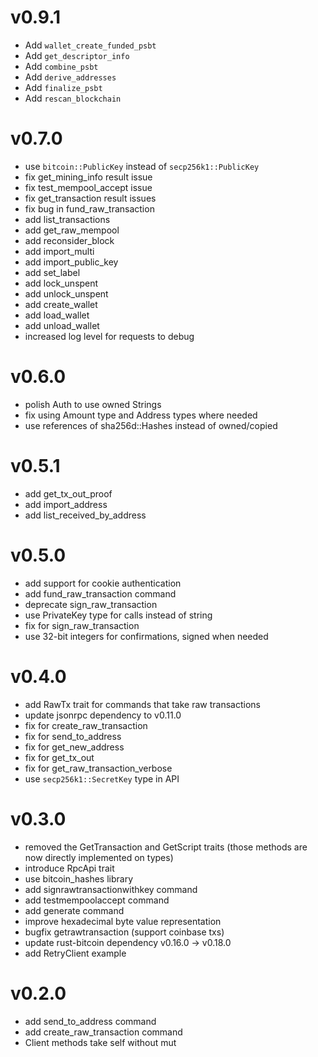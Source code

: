 
# v0.9.1

- Add `wallet_create_funded_psbt`
- Add `get_descriptor_info`
- Add `combine_psbt`
- Add `derive_addresses`
- Add `finalize_psbt`
- Add `rescan_blockchain`

# v0.7.0

- use `bitcoin::PublicKey` instead of `secp256k1::PublicKey`
- fix get_mining_info result issue
- fix test_mempool_accept issue
- fix get_transaction result issues
- fix bug in fund_raw_transaction
- add list_transactions
- add get_raw_mempool
- add reconsider_block
- add import_multi
- add import_public_key
- add set_label
- add lock_unspent
- add unlock_unspent
- add create_wallet
- add load_wallet
- add unload_wallet
- increased log level for requests to debug

# v0.6.0

- polish Auth to use owned Strings
- fix using Amount type and Address types where needed
- use references of sha256d::Hashes instead of owned/copied

# v0.5.1

- add get_tx_out_proof
- add import_address
- add list_received_by_address

# v0.5.0

- add support for cookie authentication
- add fund_raw_transaction command
- deprecate sign_raw_transaction
- use PrivateKey type for calls instead of string
- fix for sign_raw_transaction
- use 32-bit integers for confirmations, signed when needed

# v0.4.0

- add RawTx trait for commands that take raw transactions
- update jsonrpc dependency to v0.11.0
- fix for create_raw_transaction
- fix for send_to_address
- fix for get_new_address
- fix for get_tx_out
- fix for get_raw_transaction_verbose
- use `secp256k1::SecretKey` type in API

# v0.3.0

- removed the GetTransaction and GetScript traits
    (those methods are now directly implemented on types)
- introduce RpcApi trait
- use bitcoin_hashes library
- add signrawtransactionwithkey command
- add testmempoolaccept command
- add generate command
- improve hexadecimal byte value representation
- bugfix getrawtransaction (support coinbase txs)
- update rust-bitcoin dependency v0.16.0 -> v0.18.0
- add RetryClient example

# v0.2.0

- add send_to_address command
- add create_raw_transaction command
- Client methods take self without mut
